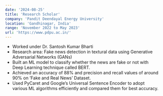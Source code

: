 ```yaml
---
date: '2024-08-25'
title: 'Research Scholar'
company: 'Pandit Deendayal Energy University'
location: 'Gandhinagar, India'
range: 'November 2022 to May 2023'
url: 'https://www.pdpu.ac.in/'
---
```


- Worked under Dr. Santosh Kumar Bharti
- Research area: Fake news detection in textural data using Generative Adversarial Networks (GANs)
- Built an ML model to classify whether the news are fake or not with Deep Learning technique called BERT.
- Achieved an accuracy of 88% and precision and recall values of around 90% on ’Fake and Real News’ Dataset.
- Used PyCaret and Google’s Universal Sentence Encoder to adopt various ML algorithms efficiently and compared them for best accuracy.
